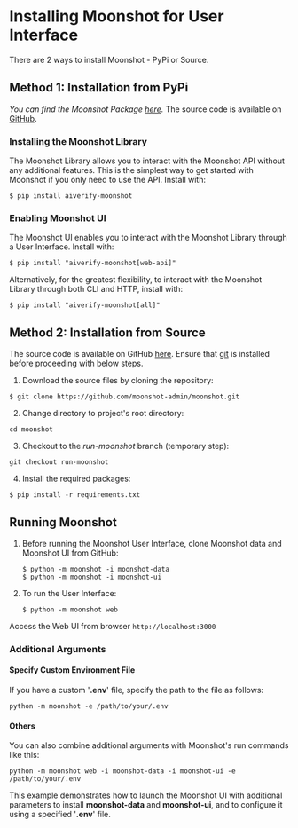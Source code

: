 # Installing Moonshot for User Interface

There are 2 ways to install Moonshot - PyPi or Source. 

## Method 1: Installation from PyPi 
*You can find the Moonshot Package [here](https://pypi.org/project/projectmoonshot-imda/).* The source code is available on [GitHub](https://github.com/moonshot-admin/moonshot).


### Installing the Moonshot Library
The Moonshot Library allows you to interact with the Moonshot API without any additional features. This is the simplest way to get started with Moonshot if you only need to use the API. Install with:
```
$ pip install aiverify-moonshot
```

### Enabling Moonshot UI
The Moonshot UI enables you to interact with the Moonshot Library through a User Interface. Install with:
```
$ pip install "aiverify-moonshot[web-api]"
```

Alternatively, for the greatest flexibility, to interact with the Moonshot Library through both CLI and HTTP, install with: 
```
$ pip install "aiverify-moonshot[all]"
```

## Method 2: Installation from Source
The source code is available on GitHub [here](https://github.com/moonshot-admin/moonshot). Ensure that [git](https://git-scm.com/downloads) is installed before proceeding with below steps.

1. Download the source files by cloning the repository:
```
$ git clone https://github.com/moonshot-admin/moonshot.git
```
2. Change directory to project's root directory:
```
cd moonshot
```
3. Checkout to the <i>run-moonshot</i> branch (temporary step):
```
git checkout run-moonshot
``` 
4. Install the required packages:
```
$ pip install -r requirements.txt
```

## Running Moonshot

1. Before running the Moonshot User Interface, clone Moonshot data and Moonshot UI from GitHub:

    ```
    $ python -m moonshot -i moonshot-data
    $ python -m moonshot -i moonshot-ui
    ```

2. To run the User Interface:

    ```
    $ python -m moonshot web
    ``` 

Access the Web UI from browser `http://localhost:3000`

### Additional Arguments

#### Specify Custom Environment File
If you have a custom '<b>.env</b>' file, specify the path to the file as follows:
```
python -m moonshot -e /path/to/your/.env
```
#### Others

You can also combine additional arguments with Moonshot's run commands like this:

```
python -m moonshot web -i moonshot-data -i moonshot-ui -e /path/to/your/.env
```

This example demonstrates how to launch the Moonshot UI with additional parameters to install <b>moonshot-data</b> and <b>moonshot-ui</b>, and to configure it using a specified '<b>.env</b>' file.